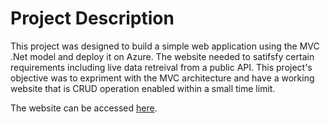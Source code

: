 # Project Description

This project was designed to build a simple web application using the MVC .Net model and deploy it on Azure. The website needed to satifsfy certain requirements including live data retreival from a public API.
This project's objective was to expriment with the MVC architecture and have a working website that is CRUD operation enabled within a small time limit.

The website can be accessed <a href= 'https://assignment4zeljbari.azurewebsites.net/'>here</a>. 
